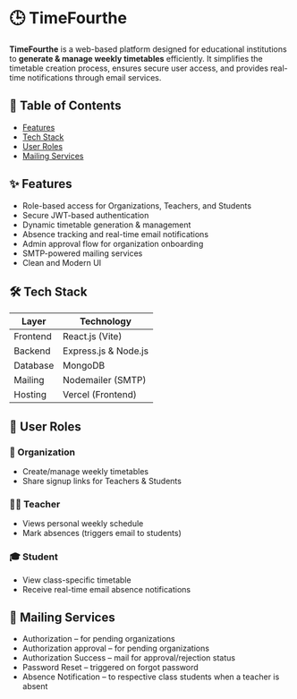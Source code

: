 # 🕒 TimeFourthe

**TimeFourthe** is a web-based platform designed for educational institutions to **generate & manage weekly timetables** efficiently. It simplifies the timetable creation process, ensures secure user access, and provides real-time notifications through email services.

## 📌 Table of Contents

- [Features](#-features)
- [Tech Stack](#-tech-stack)
- [User Roles](#-user-roles)
- [Mailing Services](#-mailing-services)

## ✨ Features

- Role-based access for Organizations, Teachers, and Students
- Secure JWT-based authentication
- Dynamic timetable generation & management
- Absence tracking and real-time email notifications
- Admin approval flow for organization onboarding
- SMTP-powered mailing services
- Clean and Modern UI

## 🛠️ Tech Stack

|    Layer          | Technology          |
|-------------------|---------------------|
|    Frontend       | React.js (Vite)     |
|    Backend        | Express.js & Node.js|
|    Database       | MongoDB             |
|    Mailing        | Nodemailer (SMTP)   |
|    Hosting        | Vercel (Frontend)   |

## 👥 User Roles
### 🏢 Organization
- Create/manage weekly timetables
- Share signup links for Teachers & Students

### 👨‍🏫 Teacher
- Views personal weekly schedule
- Mark absences (triggers email to students)

### 🎓 Student
- View class-specific timetable
- Receive real-time email absence notifications

## 📧 Mailing Services
- Authorization – for pending organizations
- Authorization approval – for pending organizations
- Authorization Success – mail for approval/rejection status
- Password Reset – triggered on forgot password
- Absence Notification – to respective class students when a teacher is absent
